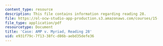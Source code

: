 ```yaml
---
content_type: resource
description: This file contains information regarding reading 28.
file: https://ol-ocw-studio-app-production.s3.amazonaws.com/courses/15-628j-patents-copyrights-and-the-law-of-intellectual-property-spring-2013/e931f79c7f1338fcd86baebd35defe36_MIT15_628JS13_read28.pdf
file_type: application/pdf
resourcetype: Document
title: 'Case: AMP v. Myriad, Reading 28'
uid: e931f79c-7f13-38fc-d86b-aebd35defe36
---
```

